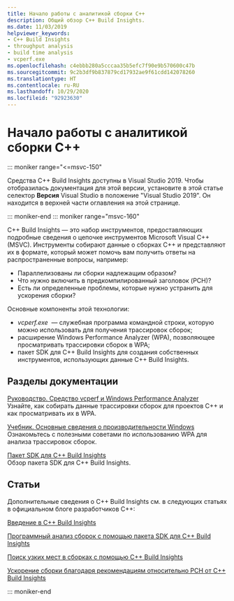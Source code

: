 ```yaml
---
title: Начало работы с аналитикой сборки C++
description: Общий обзор C++ Build Insights.
ms.date: 11/03/2019
helpviewer_keywords:
- C++ Build Insights
- throughput analysis
- build time analysis
- vcperf.exe
ms.openlocfilehash: c4ebbb280a5cccaa35b5efc7f90e9b570600c47b
ms.sourcegitcommit: 9c2b3df9b837879cd17932ae9f61cdd142078260
ms.translationtype: HT
ms.contentlocale: ru-RU
ms.lasthandoff: 10/29/2020
ms.locfileid: "92923630"
---
```

# <a name="get-started-with-c-build-insights"></a>Начало работы с аналитикой сборки C++

::: moniker range="<=msvc-150"

Средства C++ Build Insights доступны в Visual Studio 2019. Чтобы отобразилась документация для этой версии, установите в этой статье селектор **Версия** Visual Studio в положение "Visual Studio 2019". Он находится в верхней части оглавления на этой странице.

::: moniker-end
::: moniker range="msvc-160"

C++ Build Insights — это набор инструментов, предоставляющих подробные сведения о цепочке инструментов Microsoft Visual C++ (MSVC). Инструменты собирают данные о сборках C++ и представляют их в формате, который может помочь вам получить ответы на распространенные вопросы, например:

- Параллелизованы ли сборки надлежащим образом?
- Что нужно включить в предкомпилированный заголовок (PCH)?
- Есть ли определенные проблемы, которые нужно устранить для ускорения сборки?

Основные компоненты этой технологии:

- *vcperf.exe*  — служебная программа командной строки, которую можно использовать для получения трассировок сборок;
- расширение Windows Performance Analyzer (WPA), позволяющее просматривать трассировки сборок в WPA;
- пакет SDK для C++ Build Insights для создания собственных инструментов, использующих данные C++ Build Insights.

## <a name="documentation-sections"></a>Разделы документации

[Руководство. Средство vcperf и Windows Performance Analyzer](tutorials/vcperf-and-wpa.md)\
Узнайте, как собирать данные трассировки сборок для проектов C++ и как просматривать их в WPA.

[Учебник. Основные сведения о производительности Windows](tutorials/wpa-basics.md)\
Ознакомьтесь с полезными советами по использованию WPA для анализа трассировок сборок.

[Пакет SDK для C++ Build Insights](reference/sdk/overview.md)\
Обзор пакета SDK для C++ Build Insights.

## <a name="articles"></a>Статьи

Дополнительные сведения о C++ Build Insights см. в следующих статьях в официальном блоге разработчиков C++:

[Введение в C++ Build Insights](https://devblogs.microsoft.com/cppblog/introducing-c-build-insights/)

[Программный анализ сборок с помощью пакета SDK для C++ Build Insights](https://devblogs.microsoft.com/cppblog/analyze-your-builds-programmatically-with-the-c-build-insights-sdk/)

[Поиск узких мест в сборках с помощью C++ Build Insights](https://devblogs.microsoft.com/cppblog/finding-build-bottlenecks-with-cpp-build-insights/)

[Ускорение сборки благодаря рекомендациям относительно PCH от C++ Build Insights](https://devblogs.microsoft.com/cppblog/faster-builds-with-pch-suggestions-from-c-build-insights/)

::: moniker-end

